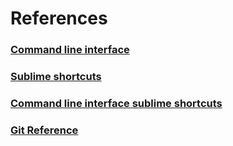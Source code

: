 # References

### [Command line interface](REF_CLI.md)

### [Sublime shortcuts](REF_SUBLIME_SHORTCUTS.md)

### [Command line interface sublime shortcuts](REF_CMD_LINE.md)

### [Git Reference](REF_GIT.md)





